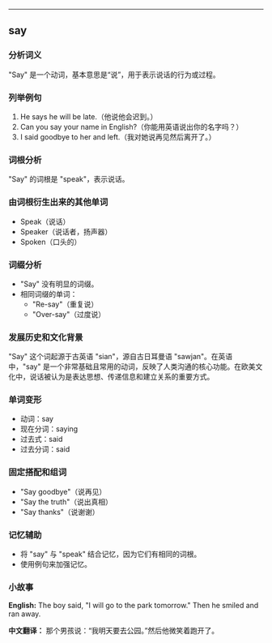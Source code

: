 
---------------
## say
### 分析词义
"Say" 是一个动词，基本意思是“说”，用于表示说话的行为或过程。

### 列举例句
1. He says he will be late.（他说他会迟到。）
2. Can you say your name in English?（你能用英语说出你的名字吗？）
3. I said goodbye to her and left.（我对她说再见然后离开了。）

### 词根分析
"Say" 的词根是 "speak"，表示说话。

### 由词根衍生出来的其他单词
- Speak（说话）
- Speaker（说话者，扬声器）
- Spoken（口头的）

### 词缀分析
- "Say" 没有明显的词缀。
- 相同词缀的单词：
  - "Re-say"（重复说）
  - "Over-say"（过度说）

### 发展历史和文化背景
"Say" 这个词起源于古英语 "sian"，源自古日耳曼语 "sawjan"。在英语中，"say" 是一个非常基础且常用的动词，反映了人类沟通的核心功能。在欧美文化中，说话被认为是表达思想、传递信息和建立关系的重要方式。

### 单词变形
- 动词：say
- 现在分词：saying
- 过去式：said
- 过去分词：said

### 固定搭配和组词
- "Say goodbye"（说再见）
- "Say the truth"（说出真相）
- "Say thanks"（说谢谢）

### 记忆辅助
- 将 "say" 与 "speak" 结合记忆，因为它们有相同的词根。
- 使用例句来加强记忆。

### 小故事
**English:**
The boy said, "I will go to the park tomorrow." Then he smiled and ran away.

**中文翻译：**
那个男孩说：“我明天要去公园。”然后他微笑着跑开了。

